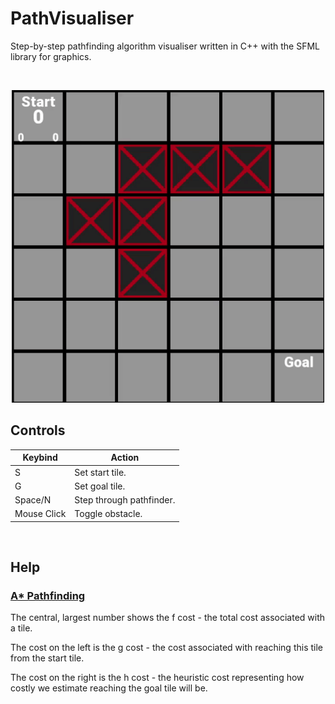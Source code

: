 # <b>PathVisualiser</b>
Step-by-step pathfinding algorithm visualiser written in C++ with the SFML library for graphics.

<br>
<p align="center">
  <img width="500" height="500" alt="A* Pathfinding Visualiser" src="readme_resources/PV1.gif">
</p>

## Controls

| Keybind  | Action |
| ------------- | ------------- |
| S | Set start tile. |
| G | Set goal tile. |
| Space/N | Step through pathfinder. |
| Mouse Click | Toggle obstacle. |

<br>

## Help

### <u>A* Pathfinding</u>

The central, largest number shows the f cost - the total cost associated with a tile.

The cost on the left is the g cost - the cost associated with reaching this tile from the start tile.

The cost on the right is the h cost - the heuristic cost representing how costly we estimate reaching the goal tile will be.